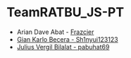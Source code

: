 # TeamRATBU_JS-PT

<ul>
  <li>Arian Dave Abat - <a href="https://github.com/Frazcier">Frazcier</li>
  <li>Gian Karlo Becera - <a href="https://github.com/Sh1nyui123123">Sh1nyui123123</li>
  <li>Julius Vergil Bilalat - <a href="https://github.com/pabuhat69">pabuhat69</li>
</ul>


